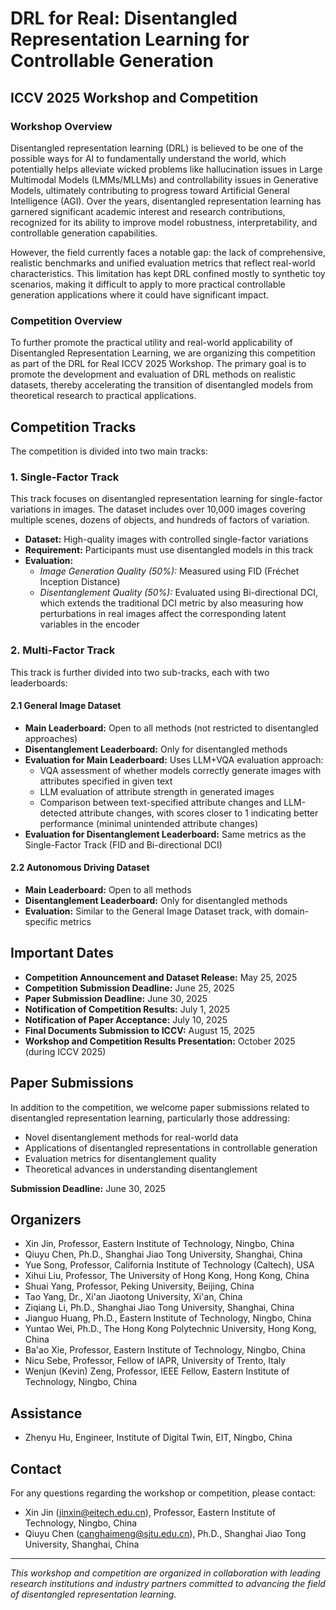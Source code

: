 # DRL for Real: Disentangled Representation Learning for Controllable Generation

## ICCV 2025 Workshop and Competition

### Workshop Overview

Disentangled representation learning (DRL) is believed to be one of the possible ways for AI to fundamentally understand the world, which potentially helps alleviate wicked problems like hallucination issues in Large Multimodal Models (LMMs/MLLMs) and controllability issues in Generative Models, ultimately contributing to progress toward Artificial General Intelligence (AGI). Over the years, disentangled representation learning has garnered significant academic interest and research contributions, recognized for its ability to improve model robustness, interpretability, and controllable generation capabilities.

However, the field currently faces a notable gap: the lack of comprehensive, realistic benchmarks and unified evaluation metrics that reflect real-world characteristics. This limitation has kept DRL confined mostly to synthetic toy scenarios, making it difficult to apply to more practical controllable generation applications where it could have significant impact.

### Competition Overview

To further promote the practical utility and real-world applicability of Disentangled Representation Learning, we are organizing this competition as part of the DRL for Real ICCV 2025 Workshop. The primary goal is to promote the development and evaluation of DRL methods on realistic datasets, thereby accelerating the transition of disentangled models from theoretical research to practical applications.

## Competition Tracks

The competition is divided into two main tracks:

### 1. Single-Factor Track

This track focuses on disentangled representation learning for single-factor variations in images. The dataset includes over 10,000 images covering multiple scenes, dozens of objects, and hundreds of factors of variation.

- **Dataset:** High-quality images with controlled single-factor variations
- **Requirement:** Participants must use disentangled models in this track
- **Evaluation:**
  - *Image Generation Quality (50%):* Measured using FID (Fréchet Inception Distance)
  - *Disentanglement Quality (50%):* Evaluated using Bi-directional DCI, which extends the traditional DCI metric by also measuring how perturbations in real images affect the corresponding latent variables in the encoder

### 2. Multi-Factor Track

This track is further divided into two sub-tracks, each with two leaderboards:

#### 2.1 General Image Dataset

- **Main Leaderboard:** Open to all methods (not restricted to disentangled approaches)
- **Disentanglement Leaderboard:** Only for disentangled methods
- **Evaluation for Main Leaderboard:** Uses LLM+VQA evaluation approach:
  - VQA assessment of whether models correctly generate images with attributes specified in given text
  - LLM evaluation of attribute strength in generated images
  - Comparison between text-specified attribute changes and LLM-detected attribute changes, with scores closer to 1 indicating better performance (minimal unintended attribute changes)
- **Evaluation for Disentanglement Leaderboard:** Same metrics as the Single-Factor Track (FID and Bi-directional DCI)

#### 2.2 Autonomous Driving Dataset

- **Main Leaderboard:** Open to all methods
- **Disentanglement Leaderboard:** Only for disentangled methods
- **Evaluation:** Similar to the General Image Dataset track, with domain-specific metrics

## Important Dates

- **Competition Announcement and Dataset Release:** May 25, 2025
- **Competition Submission Deadline:** June 25, 2025
- **Paper Submission Deadline:** June 30, 2025
- **Notification of Competition Results:** July 1, 2025
- **Notification of Paper Acceptance:** July 10, 2025
- **Final Documents Submission to ICCV:** August 15, 2025
- **Workshop and Competition Results Presentation:** October 2025 (during ICCV 2025)

## Paper Submissions

In addition to the competition, we welcome paper submissions related to disentangled representation learning, particularly those addressing:

- Novel disentanglement methods for real-world data
- Applications of disentangled representations in controllable generation
- Evaluation metrics for disentanglement quality
- Theoretical advances in understanding disentanglement

**Submission Deadline:** June 30, 2025

## Organizers

- Xin Jin, Professor, Eastern Institute of Technology, Ningbo, China
- Qiuyu Chen, Ph.D., Shanghai Jiao Tong University, Shanghai, China
- Yue Song, Professor, California Institute of Technology (Caltech), USA
- Xihui Liu, Professor, The University of Hong Kong, Hong Kong, China
- Shuai Yang, Professor, Peking University, Beijing, China
- Tao Yang, Dr., Xi'an Jiaotong University, Xi'an, China
- Ziqiang Li, Ph.D., Shanghai Jiao Tong University, Shanghai, China
- Jianguo Huang, Ph.D., Eastern Institute of Technology, Ningbo, China
- Yuntao Wei, Ph.D., The Hong Kong Polytechnic University, Hong Kong, China
- Ba'ao Xie, Professor, Eastern Institute of Technology, Ningbo, China
- Nicu Sebe, Professor, Fellow of IAPR, University of Trento, Italy
- Wenjun (Kevin) Zeng, Professor, IEEE Fellow, Eastern Institute of Technology, Ningbo, China

## Assistance

- Zhenyu Hu, Engineer, Institute of Digital Twin, EIT, Ningbo, China

## Contact

For any questions regarding the workshop or competition, please contact:
- Xin Jin (jinxin@eitech.edu.cn), Professor, Eastern Institute of Technology, Ningbo, China
- Qiuyu Chen (canghaimeng@sjtu.edu.cn), Ph.D., Shanghai Jiao Tong University, Shanghai, China

---

*This workshop and competition are organized in collaboration with leading research institutions and industry partners committed to advancing the field of disentangled representation learning.*
